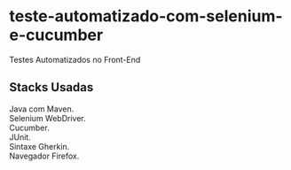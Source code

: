 # teste-automatizado-com-selenium-e-cucumber
Testes Automatizados no Front-End

## Stacks Usadas
Java com Maven.<br />
Selenium WebDriver.<br />
Cucumber.<br />
JUnit.<br />
Sintaxe Gherkin.<br />
Navegador Firefox.
